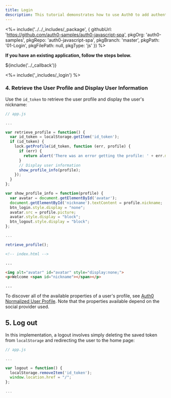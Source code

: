 ```yaml
---
title: Login
description: This tutorial demonstrates how to use Auth0 to add authentication and authorization to your web app
---
```


<%= include('../../_includes/_package', {
  githubUrl: 'https://github.com/auth0-samples/auth0-javascript-spa',
  pkgOrg: 'auth0-samples',
  pkgRepo: 'auth0-javascript-spa',
  pkgBranch: 'master',
  pkgPath: '01-Login',
  pkgFilePath: null,
  pkgType: 'js'
}) %>



**If you have an existing application, follow the steps below.**

${include('../\_callback')}

<%= include('_includes/_login') %>

### 4. Retrieve the User Profile and Display User Information

Use the `id_token` to retrieve the user profile and display the user's nickname:

```js
// app.js

...

var retrieve_profile = function() {
  var id_token = localStorage.getItem('id_token');
  if (id_token) {
    lock.getProfile(id_token, function (err, profile) {
      if (err) {
        return alert('There was an error getting the profile: ' + err.message);
      }
      // Display user information
      show_profile_info(profile);
    });
  }
};

var show_profile_info = function(profile) {
  var avatar = document.getElementById('avatar');
  document.getElementById('nickname').textContent = profile.nickname;
  btn_login.style.display = "none";
  avatar.src = profile.picture;
  avatar.style.display = "block";
  btn_logout.style.display = "block";
};

...

retrieve_profile();
```

```html
<!-- index.html -->

...

<img alt="avatar" id="avatar" style="display:none;">
<p>Welcome <span id="nickname"></span></p>

...
```

To discover all of the available properties of a user's profile, see [Auth0 Normalized User Profile](/user-profile). Note that the properties available depend on the social provider used.

## 5. Log out

In this implementation, a logout involves simply deleting the saved token from `localStorage` and redirecting the user to the home page:

```js
// app.js

...

var logout = function() {
  localStorage.removeItem('id_token');
  window.location.href = "/";
};

...
```
